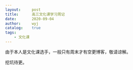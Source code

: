 ```yaml
---
layout:		post
title:		高三文化课学习周记
date:		2020-09-04
author:		wyj
catalog:	true
tags:
    - 文化课
---
```


由于本人是文化课选手，一般只有周末才有空更博客，敬请谅解。

挖坑待更。
